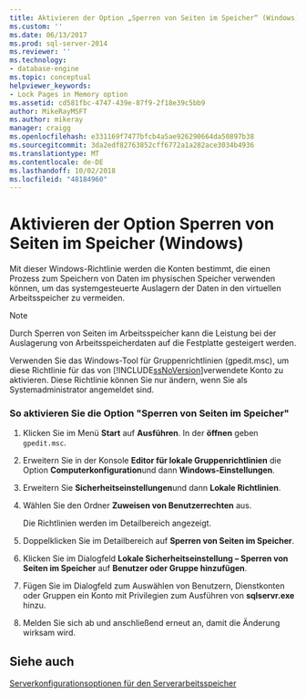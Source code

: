 ```yaml
---
title: Aktivieren der Option „Sperren von Seiten im Speicher“ (Windows) | Microsoft-Dokumentation
ms.custom: ''
ms.date: 06/13/2017
ms.prod: sql-server-2014
ms.reviewer: ''
ms.technology:
- database-engine
ms.topic: conceptual
helpviewer_keywords:
- Lock Pages in Memory option
ms.assetid: cd581fbc-4747-439e-87f9-2f18e39c5bb9
author: MikeRayMSFT
ms.author: mikeray
manager: craigg
ms.openlocfilehash: e331169f7477bfcb4a5ae926290664da50897b38
ms.sourcegitcommit: 3da2edf82763852cff6772a1a282ace3034b4936
ms.translationtype: MT
ms.contentlocale: de-DE
ms.lasthandoff: 10/02/2018
ms.locfileid: "48184960"
---
```

# <a name="enable-the-lock-pages-in-memory-option-windows"></a>Aktivieren der Option Sperren von Seiten im Speicher (Windows)
  Mit dieser Windows-Richtlinie werden die Konten bestimmt, die einen Prozess zum Speichern von Daten im physischen Speicher verwenden können, um das systemgesteuerte Auslagern der Daten in den virtuellen Arbeitsspeicher zu vermeiden.  
  
> [!NOTE]  
>  Durch Sperren von Seiten im Arbeitsspeicher kann die Leistung bei der Auslagerung von Arbeitsspeicherdaten auf die Festplatte gesteigert werden.  
  
 Verwenden Sie das Windows-Tool für Gruppenrichtlinien (gpedit.msc), um diese Richtlinie für das von [!INCLUDE[ssNoVersion](../../includes/ssnoversion-md.md)]verwendete Konto zu aktivieren. Diese Richtlinie können Sie nur ändern, wenn Sie als Systemadministrator angemeldet sind.  
  
### <a name="to-enable-the-lock-pages-in-memory-option"></a>So aktivieren Sie die Option "Sperren von Seiten im Speicher"  
  
1.  Klicken Sie im Menü **Start** auf **Ausführen**. In der **öffnen** geben `gpedit.msc`.  
  
2.  Erweitern Sie in der Konsole **Editor für lokale Gruppenrichtlinien** die Option **Computerkonfiguration**und dann **Windows-Einstellungen**.  
  
3.  Erweitern Sie **Sicherheitseinstellungen**und dann **Lokale Richtlinien**.  
  
4.  Wählen Sie den Ordner **Zuweisen von Benutzerrechten** aus.  
  
     Die Richtlinien werden im Detailbereich angezeigt.  
  
5.  Doppelklicken Sie im Detailbereich auf **Sperren von Seiten im Speicher**.  
  
6.  Klicken Sie im Dialogfeld **Lokale Sicherheitseinstellung – Sperren von Seiten im Speicher** auf **Benutzer oder Gruppe hinzufügen**.  
  
7.  Fügen Sie im Dialogfeld zum Auswählen von Benutzern, Dienstkonten oder Gruppen ein Konto mit Privilegien zum Ausführen von **sqlservr.exe** hinzu.  
  
8.  Melden Sie sich ab und anschließend erneut an, damit die Änderung wirksam wird.  
  
## <a name="see-also"></a>Siehe auch  
 [Serverkonfigurationsoptionen für den Serverarbeitsspeicher](server-memory-server-configuration-options.md)  
  
  
